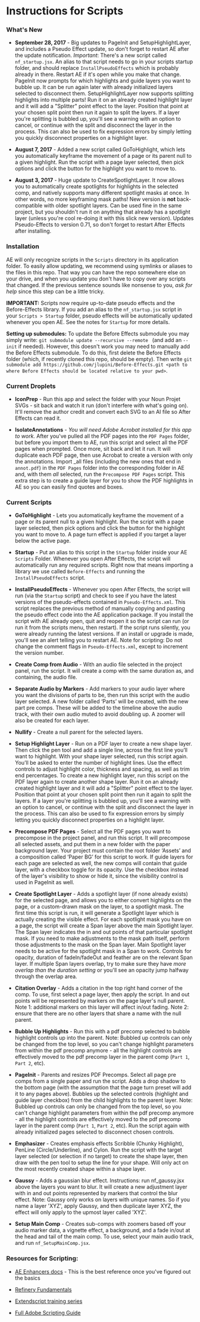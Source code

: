 # Instructions for Scripts

### What's New

- **September 28, 2017** - Big updates to PageInit and SetupHighlightLayer, and includes a Pseudo Effect update, so don't forget to restart AE after the update notification. *Important*: There's a new script called `nf_startup.jsx`. An alias to that script needs to go in your scripts startup folder, and should replace `InstallPseudoEffects` which is probably already in there. Restart AE if it's open while you make that change. PageInit now prompts for which highlights and guide layers you want to bubble up. It can be run again later with already initialized layers selected to disconnect them. SetupHighlightLayer now supports splitting highlights into multiple parts! Run it on an already created highlight layer and it will add a "Splitter" point effect to the layer. Position that point at your chosen split point then run it again to split the layers. If a layer you're splitting is bubbled up, you'll see a warning with an option to cancel, or continue with the split and disconnect the layer in the process. This can also be used to fix expression errors by simply letting you quickly disconnect properties on a highlight layer.

- **August 7, 2017** - Added a new script called GoToHighlight, which lets you automatically keyframe the movement of a page or its parent null to a given highlight. Run the script with a page layer selected, then pick options and click the button for the highlight you want to move to.

- **August 3, 2017** - Huge update to CreateSpotlightLayer. It now allows you to automatically create spotlights for highlights in the selected comp, and natively supports many different spotlight masks at once. In other words, no more keyframing mask paths! New version is **not** back-compatible with older spotlight layers. Can be used fine in the same project, but you shouldn't run it on anything that already has a spotlight layer (unless you're cool re-doing it with this slick new version). Updates Pseudo-Effects to version 0.71, so don't forget to restart After Effects after installing.

### Installation

AE will only recognize scripts in the `Scripts` directory in its application folder. To easily allow updating, we recommend using symlinks or aliases to the files in this repo. That way you can have the repo somewhere else on your drive, and when you update you don't have to copy over any scripts that changed. If the previous sentence sounds like nonsense to you, _ask for help_ since this step can be a little tricky.

**IMPORTANT:** Scripts now require up-to-date pseudo effects and the Before-Effects library. If you add an alias to the `nf_startup.jsx` script in your `Scripts > Startup` folder, pseudo effects will be automatically updated whenever you open AE. See the notes for `Startup` for more details.

**Setting up submodules:** To update the Before Effects submodule you may simply write: `git submodule update --recursive --remote ` (and add an `--init` if needed). However, this doesn't work you may need to manually add the Before Effects submodule. To do this, first delete the Before Effects folder (which, if recently cloned this repo, should be empty). Then write `git submodule add https://github.com/jlupini/Before-Effects.git <path to where Before Effects should be located relative to your pwd>`.

### Current Droplets

- **IconPrep** - Run this app and select the folder with your Noun Projet SVGs - sit back and watch it run (don't interfere with what's going on). It'll remove the author credit and convert each SVG to an AI file so After Effects can read it.

- **IsolateAnnotations** - _You will need Adobe Acrobat installed for this app to work._ After you've pulled all the PDF pages into the `PDF Pages` folder, but before you import them to AE, run this script and select all the PDF pages when prompted. Once more, sit back and let it run. It will duplicate each PDF page, then use Acrobat to create a version with only the annotations. Import _all files (including the new ones that end in `annot.pdf`) in the `PDF Pages` folder into the corresponding folder in AE and, with them _all_ selected, run the `Precompose PDF Pages` script. This extra step is to create a guide layer for you to show the PDF highlights in AE so you can easily find quotes and boxes.

### Current Scripts

- **GoToHighlight** - Lets you automatically keyframe the movement of a page or its parent null to a given highlight. Run the script with a page layer selected, then pick options and click the button for the highlight you want to move to. A page turn effect is applied if you target a layer below the active page.

- **Startup** - Put an alias to this script in the `Startup` folder inside your AE `Scripts` Folder. Whenever you open After Effects, the script will automatically run any required scripts. Right now that means importing a library we use called `Before-Effects` and running the `InstallPseudoEffects` script.

- **InstallPseudoEffects** - Whenever you open After Effects, the script will run (via the `Startup` script) and check to see if you have the latest versions of the pseudo-effects contained in `Pseudo-Effects.xml`. This script replaces the previous method of manually copying and pasting the pseudo effect code into the AE application package. If you install the script with AE already open, quit and reopen it so the script can run (or run it from the scripts menu, then restart). If the script runs silently, you were already running the latest versions. If an install or upgrade is made, you'll see an alert telling you to restart AE. Note for scripting: Do not change the comment flags in `Pseudo-Effects.xml`, except to increment the version number.

- **Create Comp from Audio** - With an audio file selected in the project panel, run the script. It will create a comp with the same duration as, and containing, the audio file.

- **Separate Audio by Markers** - Add markers to your audio layer where you want the divisions of parts to be, then run this script with the audio layer selected. A new folder called ‘Parts’ will be created, with the new part pre comps. These will be added to the timeline above the audio track, with their own audio muted to avoid doubling up. A zoomer will also be created for each layer.

- **Nullify** - Create a null parent for the selected layers.

- **Setup Highlight Layer** - Run on a PDF layer to create a new shape layer. Then click the pen tool and add a single line, across the first line you’ll want to highlight. With your shape layer selected, run this script again. You’ll be asked to enter the number of highlight lines. Use the effect controls to adjust highlight color, thickness and spacing, as well as trim end percentages. To create a new highlight layer, run this script on the PDF layer again to create another shape layer. Run it on an already created highlight layer and it will add a "Splitter" point effect to the layer. Position that point at your chosen split point then run it again to split the layers. If a layer you're splitting is bubbled up, you'll see a warning with an option to cancel, or continue with the split and disconnect the layer in the process. This can also be used to fix expression errors by simply letting you quickly disconnect properties on a highlight layer.

- **Precompose PDF Pages** - Select all the PDF pages you want to precompose in the project panel, and run this script. It will precompose all selected assets, and put them in a new folder with the paper background layer. Your project must contain the root folder ‘Assets’ and a composition called ‘Paper BG’ for this script to work. If guide layers for each page are selected as well, the new comps will contain that guide layer, with a checkbox toggle for its opacity. Use the checkbox instead of the layer's visibility to show or hide it, since the visibility control is used in PageInit as well.

- **Create Spotlight Layer** - Adds a spotlight layer (if none already exists) for the selected page, and allows you to either convert highlights on the page, or a custom-drawn mask on the layer, to a spotlight mask. The first time this script is run, it will generate a Spotlight layer which is actually creating the visible effect. For each spotlight mask you have on a page, the script will create a Span layer above the main Spotlight layer. The Span layer indicates the in and out points of that particular spotlight mask. If you need to make adjustments to the mask path itself, perform those adjustments to the mask on the Span layer. Main Spotlight layer needs to be active for the spotlight mask in a Span to work. Controls for opacity, duration of fadeIn/fadeOut and feather are on the relevant Span layer. If multiple Span layers overlap, try to make sure they have *more overlap than the duration setting* or you'll see an opacity jump halfway through the overlap area.

- **Citation Overlay** - Adds a citation in the top right hand corner of the comp. To use, first select a page layer, then apply the script. In and out points will be represented by markers on the page layer's null parent. Note 1: additional markers on this layer will affect in/out fading. Note 2: ensure that there are no other layers that share a name with the null parent.

- **Bubble Up Highlights** - Run this with a pdf precomp selected to bubble highlight controls up into the parent. Note: Bubbled up controls can only be changed from the top level, so you can't change highlight parameters from within the pdf precomp anymore - all the highlight controls are effectively moved to the pdf precomp layer in the parent comp (`Part 1`, `Part 2`, etc).

- **PageInit** - Parents and resizes PDF Precomps. Select all page pre comps from a single paper and run the script. Adds a drop shadow to the bottom page (with the assumption that the page turn preset will add it to any pages above). Bubbles up the selected controls (highlight and guide layer checkbox) from the child highlights to the parent layer. Note: Bubbled up controls can only be changed from the top level, so you can't change highlight parameters from within the pdf precomp anymore - all the highlight controls are effectively moved to the pdf precomp layer in the parent comp (`Part 1`, `Part 2`, etc). Run the script again with already initialized pages selected to disconnect chosen controls.

- **Emphasizer** - Creates emphasis effects Scribble (Chunky Highlight), PenLine (Circle/Underline), and Cylon. Run the script with the target layer selected (or selection if no target) to create the shape layer, then draw with the pen tool to setup the line for your shape. Will only act on the most recently created shape within a shape layer. 

- **Gaussy** - Adds a gaussian blur effect. Instructions: run nf_gaussy.jsx above the layers you want to blur. It will create a new adjustment layer with in and out points represented by markers that control the blur effect. Note: Gaussy only works on layers with unique names. So if you name a layer 'XYZ', apply Gaussy, and then duplicate layer XYZ, the effect will only apply to the upmost layer called 'XYZ'.

- **Setup Main Comp** - Creates sub-comps with zoomers based off your audio marker data, a vignette effect, a background, and a fade in/out at the head and tail of the main comp. To use, select your main audio track, and run `nf_SetupMainComp.jsx`.


### Resources for Scripting:

- [AE Enhancers docs](http://docs.aenhancers.com/) - This is the best reference once you've figured out the basics

- [Refinery Fundamentals](http://www.redefinery.com/ae/fundamentals/)

- [Extendscript training series](http://www.provideocoalition.com/after-effects-extendscript-training-complete-series/)

- [Full Adobe Scripting Guide](http://blogs.adobe.com/wp-content/blogs.dir/48/files/2012/06/After-Effects-CS6-Scripting-Guide.pdf?file=2012/06/After-Effects-CS6-Scripting-Guide.pdf)
